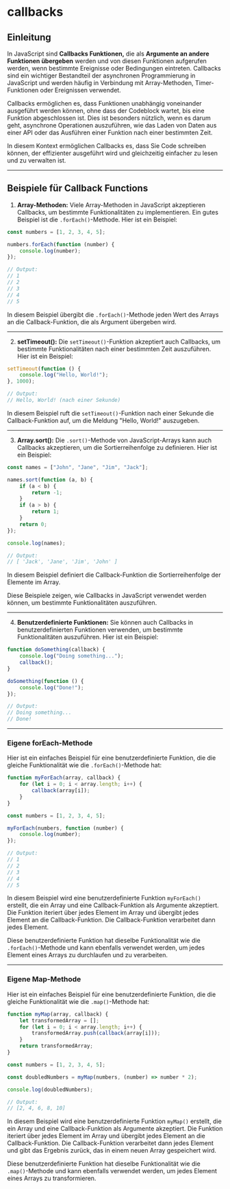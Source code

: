 # callbacks

## Einleitung

In JavaScript sind **Callbacks Funktionen,** die als **Argumente an andere Funktionen übergeben** werden und von diesen Funktionen aufgerufen werden, wenn bestimmte Ereignisse oder Bedingungen eintreten. Callbacks sind ein wichtiger Bestandteil der asynchronen Programmierung in JavaScript und werden häufig in Verbindung mit Array-Methoden, Timer-Funktionen oder Ereignissen verwendet.

Callbacks ermöglichen es, dass Funktionen unabhängig voneinander ausgeführt werden können, ohne dass der Codeblock wartet, bis eine Funktion abgeschlossen ist. Dies ist besonders nützlich, wenn es darum geht, asynchrone Operationen auszuführen, wie das Laden von Daten aus einer API oder das Ausführen einer Funktion nach einer bestimmten Zeit.

In diesem Kontext ermöglichen Callbacks es, dass Sie Code schreiben können, der effizienter ausgeführt wird und gleichzeitig einfacher zu lesen und zu verwalten ist.

---

## Beispiele für Callback Functions

1.  **Array-Methoden:** Viele Array-Methoden in JavaScript akzeptieren Callbacks, um bestimmte Funktionalitäten zu implementieren. Ein gutes Beispiel ist die `.forEach()`-Methode. Hier ist ein Beispiel:

```js
const numbers = [1, 2, 3, 4, 5];

numbers.forEach(function (number) {
    console.log(number);
});

// Output:
// 1
// 2
// 3
// 4
// 5
```

In diesem Beispiel übergibt die `.forEach()`-Methode jeden Wert des Arrays an die Callback-Funktion, die als Argument übergeben wird.

---

2.  **setTimeout():** Die `setTimeout()`-Funktion akzeptiert auch Callbacks, um bestimmte Funktionalitäten nach einer bestimmten Zeit auszuführen. Hier ist ein Beispiel:

```js
setTimeout(function () {
    console.log("Hello, World!");
}, 1000);

// Output:
// Hello, World! (nach einer Sekunde)
```

In diesem Beispiel ruft die `setTimeout()`-Funktion nach einer Sekunde die Callback-Funktion auf, um die Meldung "Hello, World!" auszugeben.

---

3.  **Array.sort():** Die `.sort()`-Methode von JavaScript-Arrays kann auch Callbacks akzeptieren, um die Sortierreihenfolge zu definieren. Hier ist ein Beispiel:

```js
const names = ["John", "Jane", "Jim", "Jack"];

names.sort(function (a, b) {
    if (a < b) {
        return -1;
    }
    if (a > b) {
        return 1;
    }
    return 0;
});

console.log(names);

// Output:
// [ 'Jack', 'Jane', 'Jim', 'John' ]
```

In diesem Beispiel definiert die Callback-Funktion die Sortierreihenfolge der Elemente im Array.

Diese Beispiele zeigen, wie Callbacks in JavaScript verwendet werden können, um bestimmte Funktionalitäten auszuführen.

---

4. **Benutzerdefinierte Funktionen:** Sie können auch Callbacks in benutzerdefinierten Funktionen verwenden, um bestimmte Funktionalitäten auszuführen. Hier ist ein Beispiel:

```js
function doSomething(callback) {
    console.log("Doing something...");
    callback();
}

doSomething(function () {
    console.log("Done!");
});

// Output:
// Doing something...
// Done!
```

---

### Eigene forEach-Methode

Hier ist ein einfaches Beispiel für eine benutzerdefinierte Funktion, die die gleiche Funktionalität wie die `.forEach()`-Methode hat:

```js
function myForEach(array, callback) {
    for (let i = 0; i < array.length; i++) {
        callback(array[i]);
    }
}

const numbers = [1, 2, 3, 4, 5];

myForEach(numbers, function (number) {
    console.log(number);
});

// Output:
// 1
// 2
// 3
// 4
// 5
```

In diesem Beispiel wird eine benutzerdefinierte Funktion `myForEach()` erstellt, die ein Array und eine Callback-Funktion als Argumente akzeptiert. Die Funktion iteriert über jedes Element im Array und übergibt jedes Element an die Callback-Funktion. Die Callback-Funktion verarbeitet dann jedes Element.

Diese benutzerdefinierte Funktion hat dieselbe Funktionalität wie die `.forEach()`-Methode und kann ebenfalls verwendet werden, um jedes Element eines Arrays zu durchlaufen und zu verarbeiten.

---

### Eigene Map-Methode

Hier ist ein einfaches Beispiel für eine benutzerdefinierte Funktion, die die gleiche Funktionalität wie die `.map()`-Methode hat:

```js
function myMap(array, callback) {
    let transformedArray = [];
    for (let i = 0; i < array.length; i++) {
        transformedArray.push(callback(array[i]));
    }
    return transformedArray;
}

const numbers = [1, 2, 3, 4, 5];

const doubledNumbers = myMap(numbers, (number) => number * 2);

console.log(doubledNumbers);

// Output:
// [2, 4, 6, 8, 10]
```

In diesem Beispiel wird eine benutzerdefinierte Funktion `myMap()` erstellt, die ein Array und eine Callback-Funktion als Argumente akzeptiert. Die Funktion iteriert über jedes Element im Array und übergibt jedes Element an die Callback-Funktion. Die Callback-Funktion verarbeitet dann jedes Element und gibt das Ergebnis zurück, das in einem neuen Array gespeichert wird.

Diese benutzerdefinierte Funktion hat dieselbe Funktionalität wie die `.map()`-Methode und kann ebenfalls verwendet werden, um jedes Element eines Arrays zu transformieren.
